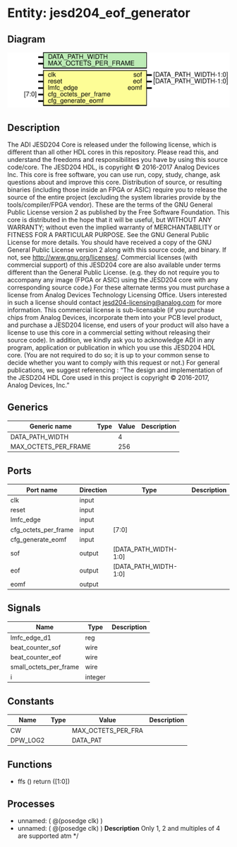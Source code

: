 # Entity: jesd204_eof_generator

## Diagram

![Diagram](jesd204_eof_generator.svg "Diagram")
## Description

The ADI JESD204 Core is released under the following license, which is
 different than all other HDL cores in this repository.
 Please read this, and understand the freedoms and responsibilities you have
 by using this source code/core.
 The JESD204 HDL, is copyright © 2016-2017 Analog Devices Inc.
 This core is free software, you can use run, copy, study, change, ask
 questions about and improve this core. Distribution of source, or resulting
 binaries (including those inside an FPGA or ASIC) require you to release the
 source of the entire project (excluding the system libraries provide by the
 tools/compiler/FPGA vendor). These are the terms of the GNU General Public
 License version 2 as published by the Free Software Foundation.
 This core  is distributed in the hope that it will be useful, but WITHOUT ANY
 WARRANTY; without even the implied warranty of MERCHANTABILITY or FITNESS FOR
 A PARTICULAR PURPOSE. See the GNU General Public License for more details.
 You should have received a copy of the GNU General Public License version 2
 along with this source code, and binary.  If not, see
 <http://www.gnu.org/licenses/>.
 Commercial licenses (with commercial support) of this JESD204 core are also
 available under terms different than the General Public License. (e.g. they
 do not require you to accompany any image (FPGA or ASIC) using the JESD204
 core with any corresponding source code.) For these alternate terms you must
 purchase a license from Analog Devices Technology Licensing Office. Users
 interested in such a license should contact jesd204-licensing@analog.com for
 more information. This commercial license is sub-licensable (if you purchase
 chips from Analog Devices, incorporate them into your PCB level product, and
 purchase a JESD204 license, end users of your product will also have a
 license to use this core in a commercial setting without releasing their
 source code).
 In addition, we kindly ask you to acknowledge ADI in any program, application
 or publication in which you use this JESD204 HDL core. (You are not required
 to do so; it is up to your common sense to decide whether you want to comply
 with this request or not.) For general publications, we suggest referencing :
 “The design and implementation of the JESD204 HDL Core used in this project
 is copyright © 2016-2017, Analog Devices, Inc.”
 
## Generics

| Generic name         | Type | Value | Description |
| -------------------- | ---- | ----- | ----------- |
| DATA_PATH_WIDTH      |      | 4     |             |
| MAX_OCTETS_PER_FRAME |      | 256   |             |
## Ports

| Port name            | Direction | Type                  | Description |
| -------------------- | --------- | --------------------- | ----------- |
| clk                  | input     |                       |             |
| reset                | input     |                       |             |
| lmfc_edge            | input     |                       |             |
| cfg_octets_per_frame | input     | [7:0]                 |             |
| cfg_generate_eomf    | input     |                       |             |
| sof                  | output    | [DATA_PATH_WIDTH-1:0] |             |
| eof                  | output    | [DATA_PATH_WIDTH-1:0] |             |
| eomf                 | output    |                       |             |
## Signals

| Name                   | Type    | Description |
| ---------------------- | ------- | ----------- |
| lmfc_edge_d1           | reg     |             |
| beat_counter_sof       | wire    |             |
| beat_counter_eof       | wire    |             |
| small_octets_per_frame | wire    |             |
| i                      | integer |             |
## Constants

| Name     | Type | Value              | Description |
| -------- | ---- | ------------------ | ----------- |
| CW       |      | MAX_OCTETS_PER_FRA |             |
| DPW_LOG2 |      | DATA_PAT           |             |
## Functions
- ffs <font id="function_arguments">()</font> <font id="function_return">return ([1:0])</font>
## Processes
- unnamed: ( @(posedge clk) )
- unnamed: ( @(posedge clk) )
**Description**
Only 1, 2 and multiples of 4 are supported atm */

